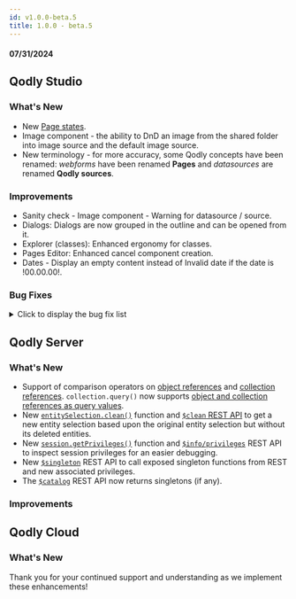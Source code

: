 ```yaml
---
id: v1.0.0-beta.5
title: 1.0.0 - beta.5
---
```




#### 07/31/2024

## Qodly Studio

<h3> What's New </h3>

- New [Page states](../studio.pageLoaders/states.md).
- Image component - the ability to DnD an image from the shared folder into image source and the default image source. 
- New terminology - for more accuracy, some Qodly concepts have been renamed: *webforms* have been renamed **Pages** and *datasources* are renamed **Qodly sources**.

<h3>Improvements </h3>

- Sanity check - Image component - Warning for datasource / source. 
- Dialogs: Dialogs are now grouped in the outline and can be opened from it.
- Explorer (classes): Enhanced ergonomy for classes.
- Pages Editor: Enhanced cancel component creation.
- Dates - Display an empty content instead of Invalid date if the date is !00.00.00!. 


<h3>Bug Fixes </h3>

<details><summary>Click to display the bug fix list</summary>

- when we click on state's condition the browser tab is closed.
- Time - Time attribute of a saved entity received from the server is not displayed.
- Dialogs - D&D a component after a component followed by a dialog does not show the green line. 
- Parentheses in a comment are rendered with colors.
- Expanding outline of a page not working. 
- Dialog button shows nothing whereas Dialogs exist for the webform.
- Explorer (Classes) - If the DataStore class is empty, add a function in it from the Model has no effect. 
- Reset value dialog disappears for the properties of type select. 
- Flickering when we hover on Image. 
- The width property should be before the height property in (basic) properties list. 
- The button "create webForm" should be disabled until we receive a response from the server. 
- Select Box - Enable search is not properly aligned.
- Dialog's close icon disappears when we reduce the size of the webform. 
- The styleBox gets disabled if it contains a disabled button. 
- Webform loader's issue: matrix not displaying its content when onloading the page and executing a function. 
- Standard action - Copy does not work for a related entities attribute. 
- Time - Input text with type time - + 1 hour is made when we enter the input. 
- The scroll appears behind the webForms Tab. 
- LSP does not recognize `.new()`, `.get()`, `.first()`, `.extract()`, `distinct()`, etc. when .4qs file is missing.
- Custom Component 'Text Editor' causing issues in a matrix. 
- The tip (Bulb) is not properly aligned in Components list and is cut in the server side ref basic mode. 
- Server crashes when calling a function on a shared datasource (entity).
- Date format festival (when in an object).
- Events - The datatable flickers when the event last is executed. 
- Checkbox resulting from a direct drop of boolean on canvas cannot be updated regarding its datasource. 
- Model editor - The inputs in the model editor do not lose focus when clicking on other inputs. 
- Code editor - the error message is displayed behind the tabs. 
- Datatable - The image must fit with the column width and height. 
- Renderer - an error is displayed when we try and get all entities in the renderer. 
- Model editor - "Undefined" appears when I try to cancel the creation or edition. 
- Qodly Demo Users : picture not found.
- Data model - The attribute type for computed attribute of type EntitySelection is not returned by the REST API $catalog/$all. 
- Dialog height issue when the webform position is relative & the canvas is scrollable.
- Sanity check : set value/Clear/reset do not trigger missing datasource error. 
- flex start in justify and start in align should be selected by default when we choose flex. 
- Outline: name too long. 
- Outline hide action should only hide in the editor, not the preview. 
- Datatable is not displayed when we use a webForm with properties display is flex direction column and content is too large in height. 
- Datasources - boolean datasource is not displayed with the right variant. 
- Methods - the confirmation pop up for saving always appears when saving a new method. 
- Tabs Component - resetting the variant property doesn't back to the default value. 
- File upload component makes the Save standard action not to be called. 
- The server side reference should not be editable in a state. 
- Upload Picture not working correctly. 
- Datatable - the datatable doesn't display the correct data. 
- Tabs - The rename input border is not updated with the new Qodly aesthetics.
- Tabs - the tab stays blocked in a reloading state.
- Craft Components - Permitted to have a craft component without a name. 
- Craft Components- the error message is not displayed correctly.
- Standard action - Copy standard action fails. 
- Dialogs - The dialog menu remains displayed when we try to create a new one.
- Events - the select a function menu stay displayed when we scroll.
- Roles and privileges - Sorting the names of the privileges doesn't work correctly.
- A vertical scroll bar appears when we try to edit a datasource of type element of an array.
- Adding a variable in the debugger generates an error. 
- Console Error: cannot read properties of null when onloading a nested matrix.
- Can't move the models after the WT ends. 
- Unknown error when we execute a method.
- onChange event spree with high latency network.
- Dialogs - The draggable option doesn't work when we activate the animated option. 
- Dialogs - the scroll doesn't appear in edition mode. 
- The input of the webForm property disappears in the navigation action. 
- The target/value still appears even after the removal of the data source.
- Roles and privileges - the delete icon doesn't appear in the popup. 
- Sanity check - the error message is wrong when we use a non-existent datasource. 
- Buttons such as preview and renderer do not appear when the browser size is reduced, a scroll bar should be implemented.
- we should have control of webForm name size.
- Roles and Privileges - the tab is opened in preview mode. 
- Explorer - The opened file remains open even after it has been deleted from shared.
- Default parameters when creating a new navigation action.
- Sanity check about copying from the "iterate with" value of a matrix to an entity. 
- Dialogs - open a dialog in on load webForm doesn't work in preview mode and works in renderer mode. 
- "Oops something wrong happened... " appears when we use open event panel. 
- Renamed Local CSS Classes Not Updating in Component Properties Panel. 
- Some menus are not updated with the new Qodly aesthetics. 
Contextual panel - the action type is automatically switched to copy when we change the Source ds. 
- Invalid characters are accepted in the model's functions. 
- The collapse button doesn't exist in a standard action if we choose a state or dialogs. 
- We can create web forms with names starting with "_" or a number.
- Roles and Privileges - privileges are still counted in the roles even if they are deleted. 
- Events - The standard action logout is not collapsible. 
- Attribute that is binded with a custom component will not iterate in matrix. 
-We shouldn't DnD a component in the webForm if a dialog is open. 
- The UUID is not generated for an existing datacalass or a storage attribute/related attribute does not have a UUID. 
- Simple action - when we duplicate a button with a setValue action, the value doesn't change when we switch to the first button. 
- onChange event not executed in the text input of type duration.
- When the text input of type duration has no format, the values are incremented automatically. 
- We encounter NaN (Not a Number) values when we select duration using the text input.
- The icon and the button className property are lost when switching between states. 
- Quit session / logout - The hidden function ds.__logout is shown in the type ahead + the catalog. 
- Image / Datasource - Image for a newly created entity is not displayed in an image component. 
- Image component - Image not displayed after saving an entity.



</details>


## Qodly Server

<h3> What's New </h3>


- Support of comparison operators on [object references](../language/basics/lang-object.md#object-operators) and [collection references](../language/basics/lang-collection.md#collection-operators). `collection.query()` now supports [object and collection references as query values](../language/CollectionClass.md#object-or-collection-reference-as-value).
- New [`entitySelection.clean()`](../language/EntitySelectionClass.md#clean) function and [`$clean` REST API](../api/$clean.md) to get a new entity selection based upon the original entity selection but without its deleted entities.
- New [`session.getPrivileges()`](../language/SessionClass.md#getprivileges) function and [`$info/privileges`](../api/$info.md) REST API to inspect session privileges for an easier debugging.
- New [`$singleton`](../api/$singleton.md) REST API to call exposed singleton functions from REST and new associated privileges.
- The [`$catalog`](../api/$catalog.md) REST API now returns singletons (if any).




<h3>Improvements </h3>



## Qodly Cloud

<h3> What's New </h3>

<ComingSoon/>

Thank you for your continued support and understanding as we implement these enhancements!
